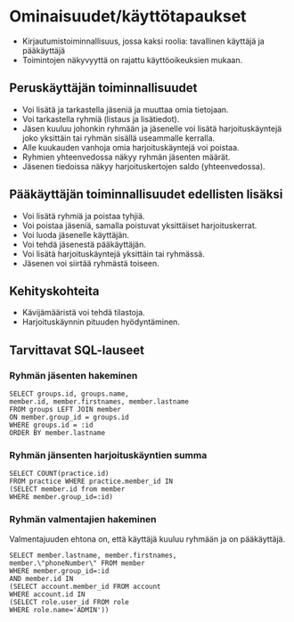 # Ominaisuudet/käyttötapaukset
* Kirjautumistoiminnallisuus, jossa kaksi roolia: tavallinen käyttäjä ja pääkäyttäjä
* Toimintojen näkyvyyttä on rajattu käyttöoikeuksien mukaan.

## Peruskäyttäjän toiminnallisuudet
* Voi lisätä ja tarkastella jäseniä ja muuttaa omia tietojaan.
* Voi tarkastella ryhmiä (listaus ja lisätiedot).
* Jäsen kuuluu johonkin ryhmään ja jäsenelle voi lisätä harjoituskäyntejä joko yksittäin tai ryhmän sisällä useammalle kerralla.
* Alle kuukauden vanhoja omia harjoituskäyntejä voi poistaa.
* Ryhmien yhteenvedossa näkyy ryhmän jäsenten määrät.
* Jäsenen tiedoissa näkyy harjoituskertojen saldo (yhteenvedossa).

## Pääkäyttäjän toiminnallisuudet edellisten lisäksi
* Voi lisätä ryhmiä ja poistaa tyhjiä.
* Voi poistaa jäseniä, samalla poistuvat yksittäiset harjoituskerrat.
* Voi luoda jäsenelle käyttäjän.
* Voi tehdä jäsenestä pääkäyttäjän.
* Voi lisätä harjoituskäyntejä yksittäin tai ryhmässä.
* Jäsenen voi siirtää ryhmästä toiseen.

## Kehityskohteita
* Kävijämääristä voi tehdä tilastoja.
* Harjoituskäynnin pituuden hyödyntäminen.

## Tarvittavat SQL-lauseet

### Ryhmän jäsenten hakeminen
```
SELECT groups.id, groups.name,
member.id, member.firstnames, member.lastname
FROM groups LEFT JOIN member
ON member.group_id = groups.id
WHERE groups.id = :id
ORDER BY member.lastname
```

### Ryhmän jänsenten harjoituskäyntien summa
```
SELECT COUNT(practice.id)
FROM practice WHERE practice.member_id IN
(SELECT member.id from member
WHERE member.group_id=:id)
```

### Ryhmän valmentajien hakeminen
Valmentajuuden ehtona on, että käyttäjä kuuluu ryhmään ja on pääkäyttäjä.

```
SELECT member.lastname, member.firstnames,
member.\"phoneNumber\" FROM member
WHERE member.group_id=:id
AND member.id IN
(SELECT account.member_id FROM account
WHERE account.id IN
(SELECT role.user_id FROM role
WHERE role.name='ADMIN'))
```
